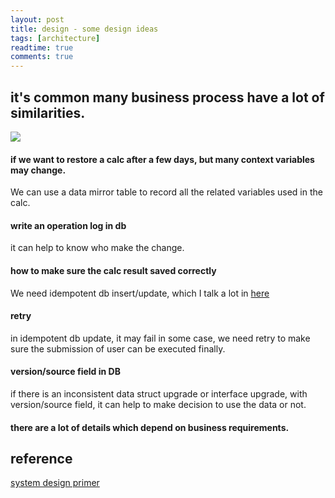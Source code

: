 ```yaml
---
layout: post
title: design - some design ideas
tags: [architecture]
readtime: true
comments: true
---
```


## it's common many business process have a lot of similarities.

![](https://pt-starimg.didistatic.com/static/starimg/img/WZZtElqVEi1623416844350.png)

#### if we want to restore a calc after a few days, but many context variables may change.
We can use a data mirror table to record all the related variables used in the calc.

#### write an operation log in db
it can help to know who make the change. 

#### how to make sure the calc result saved correctly
We need idempotent db insert/update, which I talk a lot in [here](2021-06-10-idempotent_db_update.md)

#### retry
in idempotent db update, it may fail in some case, we need retry to make sure the submission of user can be executed finally. 

#### version/source field in DB
if there is an inconsistent data struct upgrade or interface upgrade, with version/source field, it can help to make decision to use the data or not.  

#### there are a lot of details which depend on business requirements.

## reference
[system design primer](https://github.com/donnemartin/system-design-primer/blob/master/README.md)